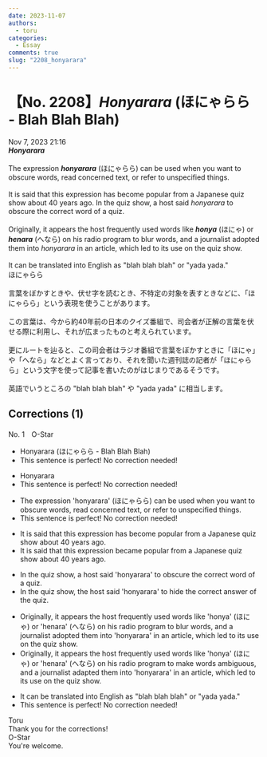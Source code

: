 ```yaml
---
date: 2023-11-07
authors:
  - toru
categories:
  - Essay
comments: true
slug: "2208_honyarara"
---
```


# 【No. 2208】<strong><em>Honyarara</strong></em> (ほにゃらら - Blah Blah Blah)
<div class="date">Nov 7, 2023 21:16</div>
<div id="post"><div id="body_show_ori">
<strong><em>Honyarara</strong></em><br/><br/>The expression <strong><em>honyarara</em></strong> (ほにゃらら) can be used when you want to obscure words, read concerned text, or refer to unspecified things.<br/><br/>It is said that this expression has become popular from a Japanese quiz show about 40 years ago. In the quiz show, a host said <em>honyarara</em> to obscure the correct word of a quiz.<br/><br/>Originally, it appears the host frequently used words like <strong><em>honya</em></strong> (ほにゃ) or <strong><em>henara</em></strong> (へなら) on his radio program to blur words, and a journalist adopted them into <em>honyarara</em> in an article, which led to its use on the quiz show.<br/><br/>It can be translated into English as "blah blah blah" or "yada yada."
</div></div>

<!-- more -->

<div id="post_ja"><div id="body_show_mo">
ほにゃらら<br/><br/>言葉をぼかすときや、伏せ字を読むとき、不特定の対象を表すときなどに、「ほにゃらら」という表現を使うことがあります。<br/><br/>この言葉は、今から約40年前の日本のクイズ番組で、司会者が正解の言葉を伏せる際に利用し、それが広まったものと考えられています。<br/><br/>更にルートを辿ると、この司会者はラジオ番組で言葉をぼかすときに「ほにゃ」や「へなら」などとよく言っており、それを聞いた週刊誌の記者が「ほにゃらら」という文字を使って記事を書いたのがはじまりであるそうです。<br/><br/>英語でいうところの "blah blah blah" や "yada yada" に相当します。
</div></div>

## Corrections (1)
<div id="block"><div class="first_name"> No. 1　<span class="just_name">O-Star</span></div><div id="block2">
<ul class="correction_field">
<li class="incorrect">Honyarara (ほにゃらら - Blah Blah Blah)</li>
<li class="corrected perfect">This sentence is perfect! No correction needed!</li>
</ul>
<ul class="correction_field">
<li class="incorrect">Honyarara</li>
<li class="corrected perfect">This sentence is perfect! No correction needed!</li>
</ul>
<ul class="correction_field">
<li class="incorrect">The expression 'honyarara' (ほにゃらら) can be used when you want to obscure words, read concerned text, or refer to unspecified things.</li>
<li class="corrected perfect">This sentence is perfect! No correction needed!</li>
</ul>
<ul class="correction_field">
<li class="incorrect">It is said that this expression has become popular from a Japanese quiz show about 40 years ago.</li>
<li class="corrected correct">
It is said that this expression <span class="f_bold">became</span> popular from a Japanese quiz show about 40 years ago.
</li>
</ul>
<ul class="correction_field">
<li class="incorrect">In the quiz show, a host said 'honyarara' to obscure the correct word of a quiz.</li>
<li class="corrected correct">
In the quiz show, <span class="f_bold">the</span> host said 'honyarara' <span class="f_bold">to hide the correct answer of the quiz.</span>
</li>
</ul>
<ul class="correction_field">
<li class="incorrect">Originally, it appears the host frequently used words like 'honya' (ほにゃ) or 'henara' (へなら) on his radio program to blur words, and a journalist adopted them into 'honyarara' in an article, which led to its use on the quiz show.</li>
<li class="corrected correct">
Originally, it appears the host frequently used words like 'honya' (ほにゃ) or 'henara' (へなら) on his radio program to<span class="f_bold"> make words ambiguous,</span> and a journalist<span class="f_bold"> adapted </span>them into 'honyarara' in an article, which led to its use on the quiz show.
</li>
</ul>
<ul class="correction_field">
<li class="incorrect">It can be translated into English as "blah blah blah" or "yada yada."</li>
<li class="corrected perfect">This sentence is perfect! No correction needed!</li>
</ul>
</div><div class="name"><span class="just_name">Toru</span><br>
Thank you for the corrections!
</div>
<div class="name"><span class="just_name">O-Star</span><br>
You're welcome.
</div>
</div>
